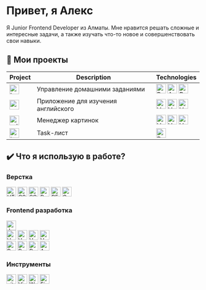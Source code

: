 
# Привет, я Алекс
Я Junior Frontend Developer из Алматы. Мне нравится решать сложные и интересные задачи, а также изучать что-то новое и совершенствовать свои навыки.

## 📌 Мои проекты

| Project          | Description                                                                                                                                         | Technologies |
|------------------|-----------------------------------------------------------------------------------------------------------------------------------------------------|--------------|
| [<img src="https://img.shields.io/badge/homework services-282C34?logo=github&logoColor=ffffff" alt="homework-frontend" title="homework-frontend" height="25" />](https://github.com/punkmachine/homework-frontend) | Управление домашними заданиями                                                                                                    | <img src="https://img.shields.io/badge/React.js-282C34?logo=react&logoColor=61dafb" alt="React logo" title="React" height="25" /> <img src="https://img.shields.io/badge/Ant%20Design-282C34?logo=Ant%20Design&logoColor=0f73ff" alt="Ant Design logo" title="Ant Design" height="25" /> <img src="https://img.shields.io/badge/Redux%20Toolkit-282C34?logo=redux&logoColor=764ABC" alt="Redux Tollkit logo" title="Redux Tollkit" height="25" />           |
| [<img src="https://img.shields.io/badge/english learner-282C34?logo=github&logoColor=ffffff" alt="english-learner" title="english-learner" height="25" />](https://github.com/punkmachine/english-learner)  | Приложение для изучения английского | <img src="https://img.shields.io/badge/Vue 3-282C34?logo=Vue.js&logoColor=#4FC08D" alt="Vue logo" title="Vue" height="25" /> <img src="https://img.shields.io/badge/Vuetify-282C34?logo=Vuetify&logoColor=1867C0" alt="Vuetify logo" title="Vuetify" height="25" /> <img src="https://img.shields.io/badge/Vuex-282C34?logo=Vue.js&logoColor=#4FC08D" alt="Vuex logo" title="Vuex" height="25" />           |
| [<img src="https://img.shields.io/badge/rule34-282C34?logo=github&logoColor=ffffff" alt="rule34" title="rule34" height="25" />](https://github.com/punkmachine/rule34)           | Менеджер картинок                                                                                           | <img src="https://img.shields.io/badge/Vue 3-282C34?logo=Vue.js&logoColor=#4FC08D" alt="Vue logo" title="Vue" height="25" /> <img src="https://img.shields.io/badge/Vuetify-282C34?logo=Vuetify&logoColor=1867C0" alt="Vuetify logo" title="Vuetify" height="25" /> <img src="https://img.shields.io/badge/Vuex-282C34?logo=Vue.js&logoColor=#4FC08D" alt="Vuex logo" title="Vuex" height="25" />             |
| [<img src="https://img.shields.io/badge/todoosh-282C34?logo=github&logoColor=ffffff" alt="todoosh" title="Todo лист" height="25" />](https://github.com/punkmachine/todoosh)           | Task-лист                                                                                                                                           | <img src="https://img.shields.io/badge/React.js-282C34?logo=react&logoColor=61dafb" alt="React logo" title="React" height="25" />              |


## ✔️ Что я использую в работе?

### Верстка
[<img src="https://img.shields.io/badge/HTML5-282C34?logo=html5&logoColor=f16524" alt="HTML5 logo" title="HTML5" height="25" />][markup]
[<img src="https://img.shields.io/badge/CSS3-282C34?logo=css3&logoColor=1572B6" alt="CSS3 logo" title="CSS3" height="25" />][markup]
[<img src="https://img.shields.io/badge/SCSS-282C34?logo=sass&logoColor=CC6699" alt="SCSS logo" title="SCSS" height="25" />][markup]
[<img src="https://img.shields.io/badge/Bootstrap-282C34?logo=bootstrap&logoColor=7911ee" alt="Bootstrap logo" title="Bootstrap" height="25" />][markup]
[<img src="https://img.shields.io/badge/%D0%91%D0%AD%D0%9C-282C34?logo=BEM&logoColor=2e96cd" alt="BEM logo" title="BEM" height="25" />][markup]
[<img src="https://img.shields.io/badge/Gulp-282C34?logo=Gulp&logoColor=CF4647" alt="Gulp logo" title="Gulp" height="25" />][markup]

### Frontend разработка
[<img src="https://img.shields.io/badge/JavaScript-282C34?logo=javascript&logoColor=F7DF1E" alt="JavaScript logo" title="JavaScript" height="25" />][develop]
<br />
[<img src="https://img.shields.io/badge/Vue.js-282C34?logo=Vue.js&logoColor=#4FC08D" alt="Vue logo" title="Vue" height="25" />][develop]
[<img src="https://img.shields.io/badge/Vue Core Libraries-282C34?logo=Vue.js&logoColor=#4FC08D" alt="Vue logo" title="Vue" height="25" />][develop]
[<img src="https://img.shields.io/badge/Vuetify-282C34?logo=Vuetify&logoColor=1867C0" alt="Vuetify logo" title="Vuetify" height="25" />][develop]
[<img src="https://img.shields.io/badge/Vue Petite-282C34?logo=Vue.js&logoColor=#4FC08D" alt="Vue Petite logo" title="Vue Petite" height="25" />][develop]
<br />
[<img src="https://img.shields.io/badge/React.js-282C34?logo=react&logoColor=61dafb" alt="React logo" title="React" height="25" />][develop]
[<img src="https://img.shields.io/badge/Redux-282C34?logo=redux&logoColor=764ABC" alt="Redux logo" title="Redux" height="25" />][develop]
[<img src="https://img.shields.io/badge/Redux%20Toolkit-282C34?logo=redux&logoColor=764ABC" alt="Redux Tollkit logo" title="Redux Tollkit" height="25" />][develop]
[<img src="https://img.shields.io/badge/Ant%20Design-282C34?logo=Ant%20Design&logoColor=0f73ff" alt="Ant Design logo" title="Ant Design" height="25" />][develop]

### Инструменты
[<img src="https://img.shields.io/badge/Git-282C34?logo=git&logoColor=F05032" alt="git logo" title="git" height="25" />][tools]
[<img src="https://img.shields.io/badge/VS%20Code-282C34?logo=visual-studio-code&logoColor=007ACC" alt="Visual Studio Code logo" title="Visual Studio Code" height="25" />][tools]
[<img src="https://img.shields.io/badge/Webpack-282C34?logo=webpack&logoColor=1b72b6" alt="Webpack logo" title="Webpack Code" height="25" />][tools]
[<img src="https://img.shields.io/badge/Firebase-282C34?logo=Firebase&logoColor=#FFCA28" alt="Firebase logo" title="Firebase" height="25" />][tools]

[markup]: #вёрстка
[develop]: #frontentd-разработка
[tools]: #инструменты
